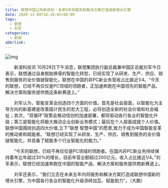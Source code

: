 ```yaml
---
title: 联想中国公布新目标：未来5年将服务和解决方案打造成新增长引擎
date: 2020-11-09T18:10:02+08:00
tags:
  - 联想
  - 刘军
categories:
  - 新闻
abbrlink:
---
```


![img](https://cdn.jsdelivr.net/gh/yakeing/Documentation@main/Hexo/images/c4b4-kcaeqzx7773565.png)

　　新浪科技讯 10月28日下午消息，联想集团执行副总裁兼中国区总裁刘军今日表示，联想通过自身脱胎换骨的智能化转型，已经实现了从研发、生产、供应、销售到服务的全价值链智能化，联想在中国的非PC新业务营收占比接近1/4。“今天的联想，已经不再仅仅是PC领域的领跑者，正加速奔跑在中国领先的智能产品、解决方案和服务提供商这条新赛道上。”

　　刘军认为，智能变革会创造四个方面的价值。首先是社会层面，以智能化为主导方向的新基建是改善国计民生的宏大工程，必将创造全新的社会价值和社会福祉；其次，“双循环”政策会推动信创的加速部署，都将驱动各行各业的智能化升级；第三是智能化将极大推动企业创新业务模式；最后在个人层面成就个人价值。联想中国围绕创造四大价值,立下“联想 智慧中国”的愿景,致力于成为中国智能变革的推动者和赋能者。“联想已经实现了从研发、生产、供应、销售到服务的全价值链智能化，并具备了赋能多个行业智能化的能力。”

　　“今天的联想，已经不再仅仅是PC领域的领跑者。在国内非PC新业务持续保持着年比年超过30%的增长，目前年营业额超过200亿元，收入占比接近1/4。”刘军表示，联想已经加速奔跑在中国的智能产品、解决方案和服务提供商新赛道上。

　　刘军还表示，“我们立志在未来五年内将服务和解决方案打造成联想中国新的增长引擎，为中国各行各业的智能化升级添砖加瓦、赋能助力”。（大鹏）